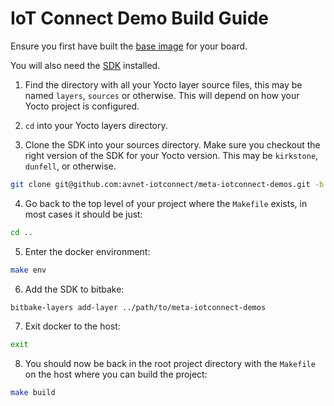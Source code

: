 # IoT Connect Demo Build Guide

Ensure you first have built the [base image](./README.md) for your board.

You will also need the [SDK](../IoTC-SDK/README.md) installed.

1. Find the directory with all your Yocto layer source files, this may be named `layers`, `sources` or otherwise. This will depend on how your Yocto project is configured.

2. `cd` into your Yocto layers directory.

3. Clone the SDK into your sources directory. Make sure you checkout the right version of the SDK for your Yocto version. This may be `kirkstone`, `dunfell`, or otherwise.
```bash
git clone git@github.com:avnet-iotconnect/meta-iotconnect-demos.git -b {YOCTO_VERSION_HERE}
```

4. Go back to the top level of your project where the `Makefile` exists, in most cases it should be just:
```bash
cd ..
```

5. Enter the docker environment:
```bash
make env
```

6. Add the SDK to bitbake:
```bash
bitbake-layers add-layer ../path/to/meta-iotconnect-demos
```

7. Exit docker to the host:
```bash
exit
```

8. You should now be back in the root project directory with the `Makefile` on the host where you can build the project:
```bash
make build
```
